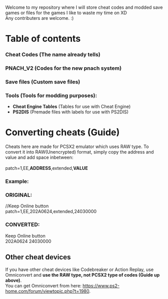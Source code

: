 Welcome to my repository where I will store cheat codes and modded save games or files for the games I like to waste my time on XD <br/>
Any contributers are welcome. :)

# Table of contents <br/>
### **Cheat Codes** (The name already tells) <br/>
### **PNACH_V2** (Codes for the new pnach system) <br/>
### **Save files** (Custom save files) <br/>
### **Tools** (Tools for modding purposes):
- **Cheat Engine Tables** (Tables for use with Cheat Engine)
- **PS2DIS** (Premade files with labels for use with PS2DIS)

# Converting cheats (Guide)
Cheats here are made for PCSX2 emulator which uses RAW type. To convert it into RAW(Unencrypted) format, simply copy the address and value and add space inbetween: <br/>
<br/>
patch=1,EE,**ADDRESS**,extended,**VALUE** <br/>
### Example: <br/>
### ORIGINAL:<br/>
//Keep Online button <br/>
patch=1,EE,202A0624,extended,24030000 <br/>
### CONVERTED:<br/>
Keep Online button <br/>
202A0624 24030000 <br/>

## Other cheat devices
If you have other cheat devices like Codebreaker or Action Replay, use Omniconvert and **use the RAW type, not PCSX2 type of codes (Guide up above)**.<br/>
You can get Omniconvert from here: https://www.ps2-home.com/forum/viewtopic.php?t=1980.
